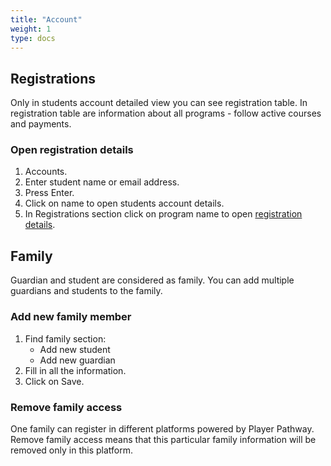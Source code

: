 ```yaml
---
title: "Account"
weight: 1
type: docs
---
```


## Registrations

Only in students account detailed view you can see registration table.
In registration table are information about all programs - follow active courses and payments.

### Open registration details

1. Accounts.
2. Enter student name or email address.
3. Press Enter.
4. Click on name to open students account details.
5. In Registrations section click on program name to open [registration details](registrationDetails.md).

## Family

Guardian and student are considered as family. You can add multiple guardians and students to the family.

### Add new family member

1. Find family section:
   - Add new student
   - Add new guardian
2. Fill in all the information.
3. Click on Save.

### Remove family access

One family can register in different platforms powered by Player Pathway. Remove family access means that this particular family information will be removed only in this platform.
